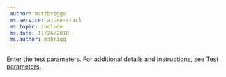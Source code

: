```yaml
---
 author: mattbriggs
 ms.service: azure-stack
 ms.topic: include
 ms.date: 11/26/2018
 ms.author: mabrigg
---
```


Enter the test parameters. For additional details and instructions, see [Test parameters](../azure-stack-vaas-parameters.md#test-parameters).